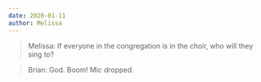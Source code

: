 ```yaml
---
date: 2020-01-11
author: Melissa
---
```

> Melissa: If everyone in the congregation is in the choir, who will they sing to?

> Brian: God. Boom! Mic dropped.